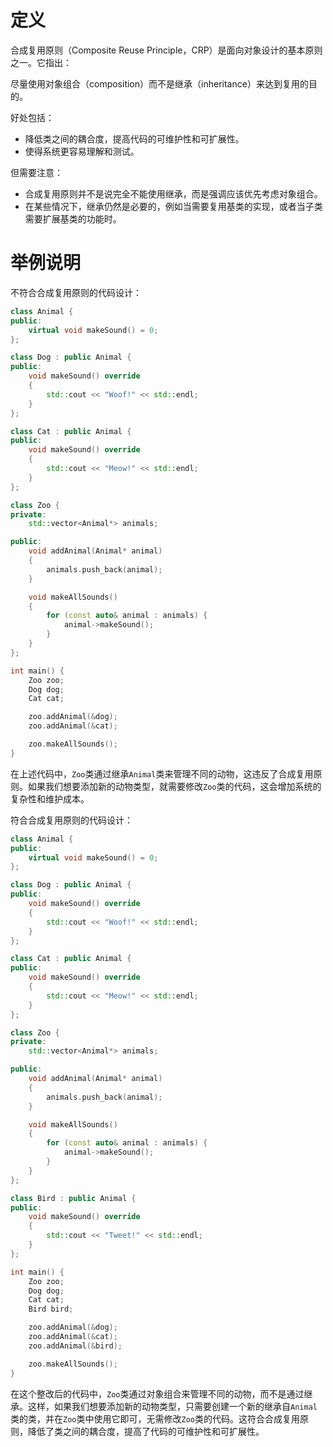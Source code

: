 # 定义

合成复用原则（Composite Reuse Principle，CRP）是面向对象设计的基本原则之一。它指出：

尽量使用对象组合（composition）而不是继承（inheritance）来达到复用的目的。

好处包括：

* 降低类之间的耦合度，提高代码的可维护性和可扩展性。
* 使得系统更容易理解和测试。

但需要注意：

* 合成复用原则并不是说完全不能使用继承，而是强调应该优先考虑对象组合。
* 在某些情况下，继承仍然是必要的，例如当需要复用基类的实现，或者当子类需要扩展基类的功能时。

# 举例说明

不符合合成复用原则的代码设计：

```C++
class Animal {
public:
    virtual void makeSound() = 0;
};

class Dog : public Animal {
public:
    void makeSound() override
    {
        std::cout << "Woof!" << std::endl;
    }
};

class Cat : public Animal {
public:
    void makeSound() override
    {
        std::cout << "Meow!" << std::endl;
    }
};

class Zoo {
private:
    std::vector<Animal*> animals;

public:
    void addAnimal(Animal* animal)
    {
        animals.push_back(animal);
    }

    void makeAllSounds()
    {
        for (const auto& animal : animals) {
            animal->makeSound();
        }
    }
};

int main() {
    Zoo zoo;
    Dog dog;
    Cat cat;

    zoo.addAnimal(&dog);
    zoo.addAnimal(&cat);

    zoo.makeAllSounds();
}
```

在上述代码中，`Zoo`类通过继承`Animal`类来管理不同的动物，这违反了合成复用原则。如果我们想要添加新的动物类型，就需要修改`Zoo`类的代码，这会增加系统的复杂性和维护成本。

符合合成复用原则的代码设计：

```C++
class Animal {
public:
    virtual void makeSound() = 0;
};

class Dog : public Animal {
public:
    void makeSound() override
    {
        std::cout << "Woof!" << std::endl;
    }
};

class Cat : public Animal {
public:
    void makeSound() override
    {
        std::cout << "Meow!" << std::endl;
    }
};

class Zoo {
private:
    std::vector<Animal*> animals;

public:
    void addAnimal(Animal* animal)
    {
        animals.push_back(animal);
    }

    void makeAllSounds()
    {
        for (const auto& animal : animals) {
            animal->makeSound();
        }
    }
};

class Bird : public Animal {
public:
    void makeSound() override
    {
        std::cout << "Tweet!" << std::endl;
    }
};

int main() {
    Zoo zoo;
    Dog dog;
    Cat cat;
    Bird bird;

    zoo.addAnimal(&dog);
    zoo.addAnimal(&cat);
    zoo.addAnimal(&bird);

    zoo.makeAllSounds();
}
```

在这个整改后的代码中，`Zoo`类通过对象组合来管理不同的动物，而不是通过继承。这样，如果我们想要添加新的动物类型，只需要创建一个新的继承自`Animal`类的类，并在`Zoo`类中使用它即可，无需修改`Zoo`类的代码。这符合合成复用原则，降低了类之间的耦合度，提高了代码的可维护性和可扩展性。